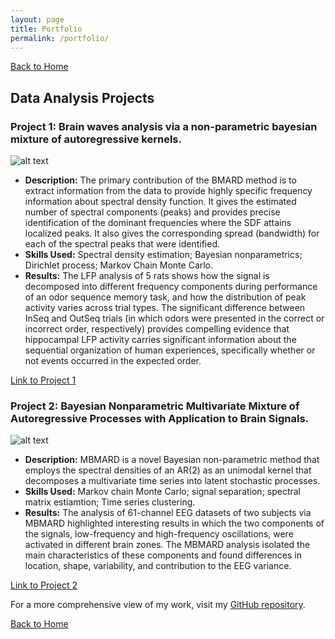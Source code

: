 ```yaml
---
layout: page
title: Portfolio
permalink: /portfolio/
---
```

[Back to Home](/guillermogranados.github.io/)
## Data Analysis Projects

### Project 1: Brain waves analysis via a non-parametric bayesian mixture of autoregressive kernels.
![alt text](/images/shiftedseriesalloct2021.png)

- **Description:** The primary contribution of the BMARD method is to extract information from the data to provide highly specific frequency information about spectral density function. It gives the estimated number of spectral components (peaks) and provides precise identification of the dominant frequencies where the SDF attains localized peaks. It also gives the corresponding spread (bandwidth) for each of the spectral peaks that were identified.
- **Skills Used:** Spectral density estimation; Bayesian nonparametrics; Dirichlet process; Markov Chain Monte Carlo.
- **Results:** The LFP analysis of 5 rats shows how the signal is decomposed into different frequency components during performance of an odor sequence memory task, and how the distribution of peak activity varies across trial types. The significant difference between InSeq and OutSeq trials (in which odors were presented in the correct or incorrect order, respectively) provides compelling evidence that hippocampal LFP activity carries significant information about the sequential organization of human experiences, specifically whether or not events occurred in the expected order.

[Link to Project 1](https://www.sciencedirect.com/science/article/pii/S0167947321002437)

### Project 2: Bayesian Nonparametric Multivariate Mixture of Autoregressive Processes with Application to Brain Signals.
![alt text](/images/CausalitySketchmodel.png)

- **Description:** MBMARD is a novel Bayesian non-parametric method that employs the spectral densities of an AR(2) as an unimodal kernel that decomposes a multivariate time series into latent stochastic processes.
- **Skills Used:** Markov chain Monte Carlo; signal separation; spectral matrix estiamtion; Time series clustering.
- **Results:** The analysis of 61-channel EEG datasets of two subjects via MBMARD highlighted interesting results in which the two components of the signals, low-frequency and high-frequency oscillations, were activated in different brain zones. The MBMARD analysis isolated the main characteristics of these components and found differences in location, shape, variability, and contribution to the EEG variance.

[Link to Project 2](https://arxiv.org/abs/2305.08790)



For a more comprehensive view of my work, visit my [GitHub repository](https://github.com/Cuauhtemoctzin).

[Back to Home](/guillermogranados.github.io/)

